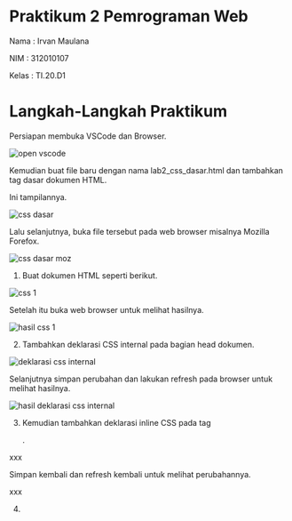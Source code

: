 # Praktikum 2 Pemrograman Web
Nama : Irvan Maulana

NIM : 312010107

Kelas : TI.20.D1

# Langkah-Langkah Praktikum
Persiapan membuka VSCode dan Browser.

![open vscode](https://user-images.githubusercontent.com/101796034/159760326-f0c06cd1-6009-4775-a1a2-7453119d2dc8.jpg)


Kemudian buat file baru dengan nama lab2_css_dasar.html dan tambahkan tag dasar dokumen HTML.

Ini tampilannya.

![css dasar](https://user-images.githubusercontent.com/101796034/159764564-9c04cb02-0faf-4d3b-afcc-0e3f4eb44bff.jpg)


Lalu selanjutnya, buka file tersebut pada web browser misalnya Mozilla Forefox.

![css dasar moz](https://user-images.githubusercontent.com/101796034/159765813-6e3208f2-3253-423e-9c4a-02a5e64f3500.jpg)


1. Buat dokumen HTML seperti berikut.

![css 1](https://user-images.githubusercontent.com/101796034/160158765-3d38e345-bd78-43c2-91d3-1d5e9009ccf1.jpg)


Setelah itu buka web browser untuk melihat hasilnya.

![hasil css 1](https://user-images.githubusercontent.com/101796034/160159262-54409561-e0b7-4288-afed-e54d908612c1.jpg)


2. Tambahkan deklarasi CSS internal pada bagian head dokumen.

![deklarasi css internal](https://user-images.githubusercontent.com/101796034/160159821-e69cf2ab-e7d9-43cd-b962-438d367927de.jpg)


Selanjutnya simpan perubahan dan lakukan refresh pada browser untuk melihat hasilnya.

![hasil deklarasi css internal](https://user-images.githubusercontent.com/101796034/160160279-0fc5eeb7-67dd-43a3-b26b-3ff3406553e7.jpg)


3. Kemudian tambahkan deklarasi inline CSS pada tag <p>.
  
xxx


Simpan kembali dan refresh kembali untuk melihat perubahannya.
  
xxx
  
  
4.   
